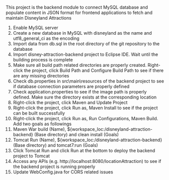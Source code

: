 This project is the backend module to connect MySQL database and populate content in JSON format for frontend applications to fetch and maintain Disneyland Attractions

1. Enable MySQL server
2. Create a new database in MySQL with disneyland as the name and utf8_general_ci as the encoding
3. Import data from db.sql in the root directory of the git repository to the database
4. Import disney-attraction-backend project to Eclipse IDE. Wait until the building process is complete
5. Make sure all build path related directories are properly created. Right-click the project, click Build Path and Configure Build Path to see if there are any missing directories
6. Check db.properties in src\main\resources of the backend project to see if database connection parameters are properly defined
7. Check application.properties to see if the image path is properly defined. Make sure the directory exists at the corresponding location
8. Right-click the project, click Maven and Update Project
9. Right-click the project, click Run as, Maven Install to see if the project can be built successfully
10. Right-click the project, click Run as, Run Configurations, Maven Build. Add two goals as followings
11. Maven War build (Name), ${workspace_loc:/disneyland-attraction-backend} (Base directory) and clean install (Goals)
12. Tomcat Run (Name), ${workspace_loc:/disneyland-attraction-backend} (Base directory) and tomcat7:run (Goals)
13. Click Tomcat Run and click Run at the bottom to deploy the backend project to Tomcat
14. Access any APIs (e.g. http://localhost:8080/locationAttraction) to see if the backend project is running properly
15. Update WebConfig.java for CORS related issues

